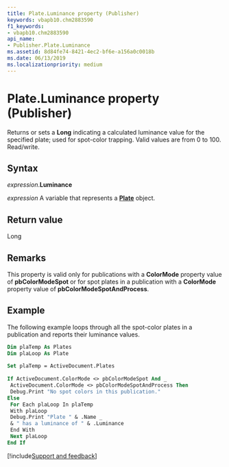 ```yaml
---
title: Plate.Luminance property (Publisher)
keywords: vbapb10.chm2883590
f1_keywords:
- vbapb10.chm2883590
api_name:
- Publisher.Plate.Luminance
ms.assetid: 8d84fe74-8421-4ec2-bf6e-a156a0c0018b
ms.date: 06/13/2019
ms.localizationpriority: medium
---
```



# Plate.Luminance property (Publisher)

Returns or sets a **Long** indicating a calculated luminance value for the specified plate; used for spot-color trapping. Valid values are from 0 to 100. Read/write.


## Syntax

_expression_.**Luminance**

_expression_ A variable that represents a **[Plate](Publisher.Plate.md)** object.


## Return value

Long


## Remarks

This property is valid only for publications with a **ColorMode** property value of **pbColorModeSpot** or for spot plates in a publication with a **ColorMode** property value of **pbColorModeSpotAndProcess**.

<!--There is no ColorMode property-->

## Example

The following example loops through all the spot-color plates in a publication and reports their luminance values.

```vb
Dim plaTemp As Plates 
Dim plaLoop As Plate 
 
Set plaTemp = ActiveDocument.Plates 
 
If ActiveDocument.ColorMode <> pbColorModeSpot And _ 
 ActiveDocument.ColorMode <> pbColorModeSpotAndProcess Then 
 Debug.Print "No spot colors in this publication." 
Else 
 For Each plaLoop In plaTemp 
 With plaLoop 
 Debug.Print "Plate " & .Name _ 
 & " has a luminance of " & .Luminance 
 End With 
 Next plaLoop 
End If
```

[!include[Support and feedback](~/includes/feedback-boilerplate.md)]